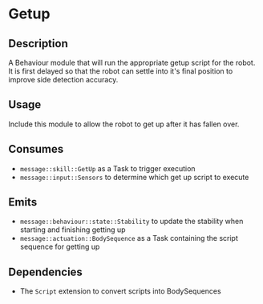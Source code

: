 # Getup

## Description

A Behaviour module that will run the appropriate getup script for the robot. It is first delayed so that the robot can settle into it's final position to improve side detection accuracy.

## Usage

Include this module to allow the robot to get up after it has fallen over.

## Consumes

- `message::skill::GetUp` as a Task to trigger execution
- `message::input::Sensors` to determine which get up script to execute

## Emits

- `message::behaviour::state::Stability` to update the stability when starting and finishing getting up
- `message::actuation::BodySequence` as a Task containing the script sequence for getting up

## Dependencies

- The `Script` extension to convert scripts into BodySequences
